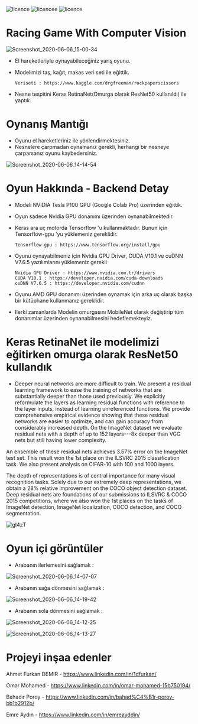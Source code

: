 ![licence](https://img.shields.io/badge/Keras-V2.3.1-red)
![licencee](https://img.shields.io/badge/Tensorflow-V2.0-yellow)
![licence](https://img.shields.io/badge/demir-ai-blueviolet)

# Racing Game With Computer Vision

![Screenshot_2020-06-06_15-00-34](https://user-images.githubusercontent.com/54184905/83944510-a46e7e00-a80c-11ea-9c94-ec83573498d9.png)

* El hareketleriyle oynayabileceğiniz yarış oyunu.
* Modelimizi taş, kağıt, makas veri seti ile eğittik.
  
      Veriseti : https://www.kaggle.com/drgfreeman/rockpaperscissors
      
* Nesne tespitini Keras RetinaNet(Omurga olarak ResNet50 kullanıldı) ile yaptık.


# Oynanış Mantığı

* Oyunu el hareketleriniz ile yönlendirmektesiniz.
* Nesnelere çarpmadan oynamanız gerekli, herhangi bir nesneye çarparsanız oyunu kaybedersiniz.

![Screenshot_2020-06-06_14-14-54](https://user-images.githubusercontent.com/54184905/83944435-27db9f80-a80c-11ea-9445-deb945412e29.png)


# Oyun Hakkında - Backend Detay

* Modeli NVIDIA Tesla P100 GPU (Google Colab Pro) üzerinden eğittik.

* Oyun sadece Nvidia GPU donanımı üzerinden oynanabilmektedir.

* Keras ara uç motorda Tensorflow 'u kullanmaktadır. Bunun için Tensorflow-gpu 'yu yüklemeniz gereklidir.
       
      Tensorflow-gpu : https://www.tensorflow.org/install/gpu

* Oyunu oynayabilmeniz için Nvidia GPU Driver, CUDA V10.1 ve cuDNN V7.6.5 yazılımlarını yüklemeniz gerekli
                                       
      Nvidia GPU Driver : https://www.nvidia.com.tr/drivers
      CUDA V10.1 : https://developer.nvidia.com/cuda-downloads
      cuDNN V7.6.5 : https://developer.nvidia.com/cudnn
      
* Oyunu AMD GPU donanımı üzerinden oynamak için arka uç olarak başka bir kütüphane kullanmanız gereklidir. 

* Ilerki zamanlarda Modelin omurgasını MobileNet olarak değiştirip tüm donanımlar üzerinden oynanabilmesini hedeflemekteyiz.


# Keras RetinaNet ile modelimizi eğitirken omurga olarak ResNet50 kullandık

* Deeper neural networks are more difficult to train. We present a residual learning framework to ease the training of networks that are substantially deeper than those used previously. We explicitly reformulate the layers as learning residual functions with reference to the layer inputs, instead of learning unreferenced functions. We provide comprehensive empirical evidence showing that these residual networks are easier to optimize, and can gain accuracy from considerably increased depth. On the ImageNet dataset we evaluate residual nets with a depth of up to 152 layers---8x deeper than VGG nets but still having lower complexity.

An ensemble of these residual nets achieves 3.57% error on the ImageNet test set. This result won the 1st place on the ILSVRC 2015 classification task. We also present analysis on CIFAR-10 with 100 and 1000 layers.

The depth of representations is of central importance for many visual recognition tasks. Solely due to our extremely deep representations, we obtain a 28% relative improvement on the COCO object detection dataset. Deep residual nets are foundations of our submissions to ILSVRC & COCO 2015 competitions, where we also won the 1st places on the tasks of ImageNet detection, ImageNet localization, COCO detection, and COCO segmentation.

![gI4zT](https://user-images.githubusercontent.com/54184905/83944404-e814b800-a80b-11ea-9cad-a8607463d35f.png)

# Oyun içi görüntüler

* Arabanın ilerlemesini sağlamak :

![Screenshot_2020-06-06_14-07-07](https://user-images.githubusercontent.com/54184905/83944433-26aa7280-a80c-11ea-9472-bf6f3e085315.png)

* Arabanın sağa dönmesini sağlamak :

![Screenshot_2020-06-06_14-19-42](https://user-images.githubusercontent.com/54184905/83944469-725d1c00-a80c-11ea-938b-b0924ee9a8e7.png)

* Arabanın sola dönmesini sağlamak :

![Screenshot_2020-06-06_14-12-25](https://user-images.githubusercontent.com/54184905/83944505-a2a4ba80-a80c-11ea-8233-a171db0bb86e.png)

![Screenshot_2020-06-06_14-13-27](https://user-images.githubusercontent.com/54184905/83944508-a3d5e780-a80c-11ea-9d48-803ac8870ee5.png)

# Projeyi inşaa edenler

Ahmet Furkan DEMIR - https://www.linkedin.com/in/1dfurkan/

Omar Mohamed - https://www.linkedin.com/in/omar-mohamed-15b750194/

Bahadır Poroy - https://www.linkedin.com/in/bahad%C4%B1r-poroy-bb1b2912b/

Emre Aydın - https://www.linkedin.com/in/emreayddin/
